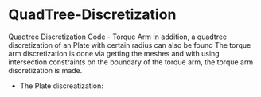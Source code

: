# QuadTree-Discretization
Quadtree Discretization Code - Torque Arm
In addition, a quadtree discretization of an Plate with certain radius can also be found
The torque arm discretization is done via getting the meshes and with using intersection constraints on the boundary of the torque arm, 
the torque arm discretization is made.
* The Plate discreatization:
